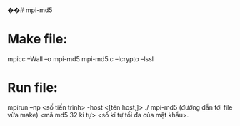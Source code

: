 ��# mpi-md5
# Make file: 
mpicc –Wall –o mpi-md5 mpi-md5.c –lcrypto –lssl
# Run file:
mpirun –np <số tiến trình> -host <[tên host,]> ./ mpi-md5 (đường dẫn tới file vừa make) <mã md5 32 kí tự> <số kí tự tối đa của mật khẩu>.
